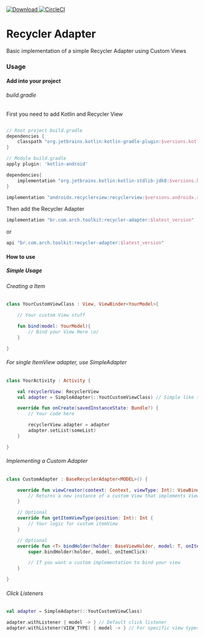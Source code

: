 [ ![Download](https://api.bintray.com/packages/methe/arch-toolkit/recycler-adapter/images/download.svg) ](https://bintray.com/methe/arch-toolkit/recycler-adapter/_latestVersion)
[![CircleCI](https://circleci.com/gh/matheus-corregiari/arch-toolkit/tree/master.svg?style=svg)](https://circleci.com/gh/matheus-corregiari/arch-toolkit/tree/master)

# Recycler Adapter

Basic implementation of a simple Recycler Adapter using Custom Views

### Usage

#### Add into your project

###### build.gradle

First you need to add Kotlin and Recycler View

```groovy

// Root project build.gradle
dependencies {
    classpath "org.jetbrains.kotlin:kotlin-gradle-plugin:$versions.kotlin"
}

// Module build.gradle
apply plugin: 'kotlin-android'

dependencies{
    implementation "org.jetbrains.kotlin:kotlin-stdlib-jdk8:$versions.kotlin"
}
```

```groovy
implementation "androidx.recyclerview:recyclerview:$versions.androidx.recyclerview"
```

Then add the Recycler Adapter

```groovy
implementation "br.com.arch.toolkit:recycler-adapter:$latest_version"
```

or

```groovy
api "br.com.arch.toolkit:recycler-adapter:$latest_version"
```

#### How to use

##### Simple Usage

###### Creating a Item

```kotlin
class YourCustomViewClass : View, ViewBinder<YourModel>{

    // Your custom View stuff

    fun bind(model: YourModel){
        // Bind your View Here \o/
    }

}
```

###### For single ItemView adapter, use SimpleAdapter

```kotlin
class YourActivity : Activity {

    val recyclerView: RecyclerView
    val adapter = SimpleAdapter(::YoutCustomViewClass) // Simple like that =)

    override fun onCreate(savedInstanceState: Bundle?) {
        // Your code here

        recyclerView.adapter = adapter
        adapter.setList(someList)
    }

}
```

###### Implementing a Custom Adapter

```kotlin
class CustomAdapter : BaseRecyclerAdapter<MODEL>() {

    override fun viewCreator(context: Context, viewType: Int): ViewBinder<*> {
        // Returns a new instance of a custom View that implements ViewBinder =D
    }

    // Optional
    override fun getItemViewType(position: Int): Int {
        // Your logic for custom itemView
    }

    // Optional
    override fun <T> bindHolder(holder: BaseViewHolder, model: T, onItemClick: ((T) -> Unit)?) {
        super.bindHolder(holder, model, onItemClick)

        // If you want a custom implementation to bind your view
    }

}
```

###### Click Listeners

```kotlin
val adapter = SimpleAdapter(::YoutCustomViewClass)

adapter.withListener { model -> } // Default click listener
adapter.withListener(VIEW_TYPE) { model -> } // For specific view types
```
